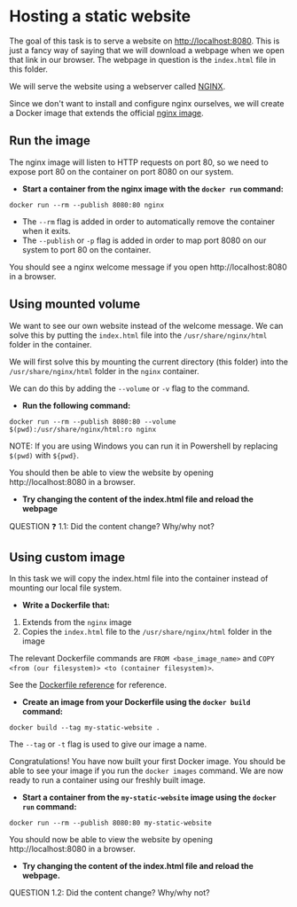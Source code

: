 # Hosting a static website

The goal of this task is to serve a website on [http://localhost:8080](http:localhost:8080). This is just a fancy way of saying that we will download a webpage when we open that link in our browser. The webpage in question is the `index.html` file in this folder.

We will serve the website using a webserver called [NGINX](https://www.nginx.com/products/nginx/).

Since we don't want to install and configure nginx ourselves, we will create a Docker image that extends the official [nginx image](https://hub.docker.com/_/nginx).

## Run the image

The nginx image will listen to HTTP requests on port 80, so we need to expose port 80 on the container on port 8080 on our system.

- **Start a container from the nginx image with the `docker run` command:**
```
docker run --rm --publish 8080:80 nginx
```

- The `--rm` flag is added in order to automatically remove the container when it exits.
- The `--publish` or `-p` flag is added in order to map port 8080 on our system to port 80 on the container.

You should see a nginx welcome message if you open http://localhost:8080 in a browser.

## Using mounted volume
We want to see our own website instead of the welcome message. We can solve this by putting the `index.html` file into the `/usr/share/nginx/html` folder in the container.

We will first solve this by mounting the current directory (this folder) into the `/usr/share/nginx/html` folder in the `nginx` container.

We can do this by adding the `--volume` or `-v` flag to the command.

- **Run the following command:**
```
docker run --rm --publish 8080:80 --volume $(pwd):/usr/share/nginx/html:ro nginx
```

NOTE: If you are using Windows you can run it in Powershell by replacing `$(pwd)` with `${pwd}`.

You should then be able to view the website by opening http://localhost:8080 in a browser.

- **Try changing the content of the index.html file and reload the webpage**

QUESTION :question: 1.1: Did the content change? Why/why not?

## Using custom image
In this task we will copy the index.html file into the container instead of mounting our local file system.

- **Write a Dockerfile that:**
1) Extends from the `nginx` image
2) Copies the `index.html` file to the `/usr/share/nginx/html` folder in the image

The relevant Dockerfile commands are `FROM <base_image_name>` and `COPY <from (our filesystem)> <to (container filesystem)>`.

See the [Dockerfile reference](https://docs.docker.com/engine/reference/builder/) for reference.


- **Create an image from your Dockerfile using the `docker build` command:**
```
docker build --tag my-static-website .
```

The `--tag` or `-t` flag is used to give our image a name.

Congratulations! You have now built your first Docker image. You should be able to see your image if you run the `docker images` command. We are now ready to run a container using our freshly built image.

- **Start a container from the `my-static-website` image using the `docker run` command:**
```
docker run --rm --publish 8080:80 my-static-website
```

You should now be able to view the website by opening http://localhost:8080 in a browser.

- **Try changing the content of the index.html file and reload the webpage.**

QUESTION 1.2: Did the content change? Why/why not?
